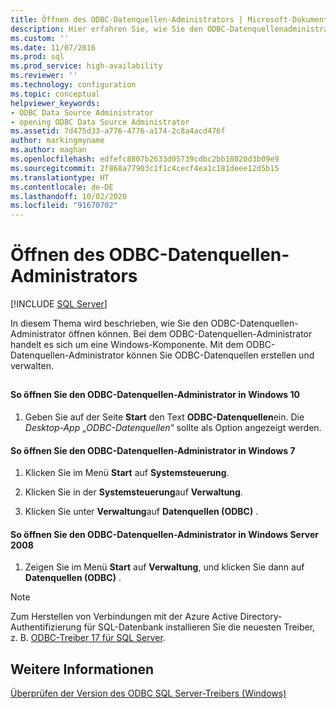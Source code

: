 ```yaml
---
title: Öffnen des ODBC-Datenquellen-Administrators | Microsoft-Dokumentation
description: Hier erfahren Sie, wie Sie den ODBC-Datenquellenadministrator auf verschiedenen Betriebssystemen öffnen. Sie können diese Windows-Komponente verwenden, um ODBC-Datenquellen zu erstellen und zu verwalten.
ms.custom: ''
ms.date: 11/07/2016
ms.prod: sql
ms.prod_service: high-availability
ms.reviewer: ''
ms.technology: configuration
ms.topic: conceptual
helpviewer_keywords:
- ODBC Data Source Administrator
- opening ODBC Data Source Administrator
ms.assetid: 7d475d33-a776-4776-a174-2c8a4acd476f
author: markingmyname
ms.author: maghan
ms.openlocfilehash: edfefc8807b2633d05739cdbc2bb18020d3b09e9
ms.sourcegitcommit: 2f868a77903c1f1c4cecf4ea1c181deee12d5b15
ms.translationtype: HT
ms.contentlocale: de-DE
ms.lasthandoff: 10/02/2020
ms.locfileid: "91670702"
---
```

# <a name="open-the-odbc-data-source-administrator"></a>Öffnen des ODBC-Datenquellen-Administrators
 [!INCLUDE [SQL Server](../../includes/applies-to-version/sqlserver.md)]

  In diesem Thema wird beschrieben, wie Sie den ODBC-Datenquellen-Administrator öffnen können. Bei dem ODBC-Datenquellen-Administrator handelt es sich um eine Windows-Komponente. Mit dem ODBC-Datenquellen-Administrator können Sie ODBC-Datenquellen erstellen und verwalten.  
  
##  <a name="SSMSProcedure"></a>  

#### <a name="to-open-the-odbc-data-source-administrator-in-windows-10"></a>So öffnen Sie den ODBC-Datenquellen-Administrator in Windows 10   

1.  Geben Sie auf der Seite **Start** den Text **ODBC-Datenquellen**ein. Die *Desktop-App „ODBC-Datenquellen“* sollte als Option angezeigt werden. 

  
#### <a name="to-open-the-odbc-data-source-administrator-in-windows-7"></a>So öffnen Sie den ODBC-Datenquellen-Administrator in Windows 7  
  
1.  Klicken Sie im Menü **Start** auf **Systemsteuerung**.  
  
2.  Klicken Sie in der **Systemsteuerung**auf **Verwaltung**.  
  
3.  Klicken Sie unter **Verwaltung**auf **Datenquellen (ODBC)** .  


#### <a name="to-open-the-odbc-data-source-administrator-in-windows-server-2008"></a>So öffnen Sie den ODBC-Datenquellen-Administrator in Windows Server 2008  
  
1.  Zeigen Sie im Menü **Start** auf **Verwaltung**, und klicken Sie dann auf **Datenquellen (ODBC)** .  


> [!NOTE]  
> Zum Herstellen von Verbindungen mit der Azure Active Directory-Authentifizierung für SQL-Datenbank installieren Sie die neuesten Treiber, z. B. [ODBC-Treiber 17 für SQL Server](../../connect/odbc/download-odbc-driver-for-sql-server.md).  
  
## <a name="see-also"></a>Weitere Informationen  
 [Überprüfen der Version des ODBC SQL Server-Treibers &#40;Windows&#41;](../../database-engine/configure-windows/check-the-odbc-sql-server-driver-version-windows.md)  
  
